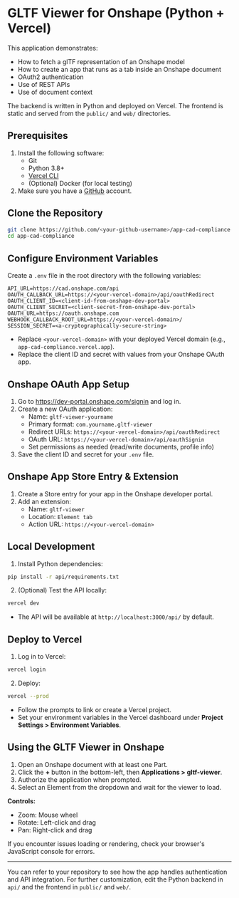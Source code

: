 # GLTF Viewer for Onshape (Python + Vercel)

This application demonstrates:
- How to fetch a glTF representation of an Onshape model
- How to create an app that runs as a tab inside an Onshape document
- OAuth2 authentication
- Use of REST APIs
- Use of document context

The backend is written in Python and deployed on Vercel. The frontend is static and served from the `public/` and `web/` directories.

## Prerequisites

1. Install the following software:
    - Git
    - Python 3.8+
    - [Vercel CLI](https://vercel.com/docs/cli)
    - (Optional) Docker (for local testing)
2. Make sure you have a [GitHub](https://github.com) account.

## Clone the Repository

```bash
git clone https://github.com/<your-github-username>/app-cad-compliance.git
cd app-cad-compliance
```

## Configure Environment Variables

Create a `.env` file in the root directory with the following variables:

```
API_URL=https://cad.onshape.com/api
OAUTH_CALLBACK_URL=https://<your-vercel-domain>/api/oauthRedirect
OAUTH_CLIENT_ID=<client-id-from-onshape-dev-portal>
OAUTH_CLIENT_SECRET=<client-secret-from-onshape-dev-portal>
OAUTH_URL=https://oauth.onshape.com
WEBHOOK_CALLBACK_ROOT_URL=https://<your-vercel-domain>/
SESSION_SECRET=<a-cryptographically-secure-string>
```

- Replace `<your-vercel-domain>` with your deployed Vercel domain (e.g., `app-cad-compliance.vercel.app`).
- Replace the client ID and secret with values from your Onshape OAuth app.

## Onshape OAuth App Setup

1. Go to https://dev-portal.onshape.com/signin and log in.
2. Create a new OAuth application:
    - Name: `gltf-viewer-yourname`
    - Primary format: `com.yourname.gltf-viewer`
    - Redirect URLs: `https://<your-vercel-domain>/api/oauthRedirect`
    - OAuth URL: `https://<your-vercel-domain>/api/oauthSignin`
    - Set permissions as needed (read/write documents, profile info)
3. Save the client ID and secret for your `.env` file.

## Onshape App Store Entry & Extension

1. Create a Store entry for your app in the Onshape developer portal.
2. Add an extension:
    - Name: `gltf-viewer`
    - Location: `Element tab`
    - Action URL: `https://<your-vercel-domain>`

## Local Development

1. Install Python dependencies:

```bash
pip install -r api/requirements.txt
```

2. (Optional) Test the API locally:

```bash
vercel dev
```

- The API will be available at `http://localhost:3000/api/` by default.

## Deploy to Vercel

1. Log in to Vercel:

```bash
vercel login
```

2. Deploy:

```bash
vercel --prod
```

- Follow the prompts to link or create a Vercel project.
- Set your environment variables in the Vercel dashboard under **Project Settings > Environment Variables**.

## Using the GLTF Viewer in Onshape

1. Open an Onshape document with at least one Part.
2. Click the **+** button in the bottom-left, then **Applications > gltf-viewer**.
3. Authorize the application when prompted.
4. Select an Element from the dropdown and wait for the viewer to load.

**Controls:**
- Zoom: Mouse wheel
- Rotate: Left-click and drag
- Pan: Right-click and drag

If you encounter issues loading or rendering, check your browser's JavaScript console for errors.

---

You can refer to your repository to see how the app handles authentication and API integration. For further customization, edit the Python backend in `api/` and the frontend in `public/` and `web/`.

